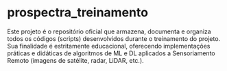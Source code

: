 # prospectra_treinamento
Este projeto é o repositório oficial que armazena, documenta e organiza todos os códigos (scripts) desenvolvidos durante o treinamento do projeto. Sua finalidade é estritamente educacional, oferecendo implementações práticas e didáticas de algoritmos de ML e DL aplicados a Sensoriamento Remoto (imagens de satélite, radar, LiDAR, etc.).
